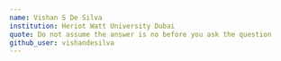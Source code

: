```yaml
---
name: Vishan S De Silva
institution: Heriot Watt University Dubai
quote: Do not assume the answer is no before you ask the question
github_user: vishandesilva
---
```

